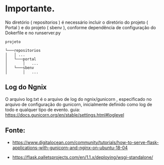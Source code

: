 # Importante.

No diretório ( repositorios ) é necessário incluir o diretório do projeto ( Portal ) e do projeto ( sbenv ), conforme dependência de configuração do Dokerfile e no runserver.py


```
projeto

└───repositorios
│   │ ...
│   └───portal
│       │   ...
│   └───sbenv
│       │   ...

```

## Log do Ngnix

O arquivo log.txt é o arquivo de log do ngnix/gunicorn , especificado no arquivo de configuração do gunicorn, inicialmente definido como log de todo e qualquer tipo de evento. 
guia: <https://docs.gunicorn.org/en/stable/settings.html#loglevel>




## Fonte:

- <https://www.digitalocean.com/community/tutorials/how-to-serve-flask-applications-with-gunicorn-and-nginx-on-ubuntu-18-04>

- <https://flask.palletsprojects.com/en/1.1.x/deploying/wsgi-standalone/>
